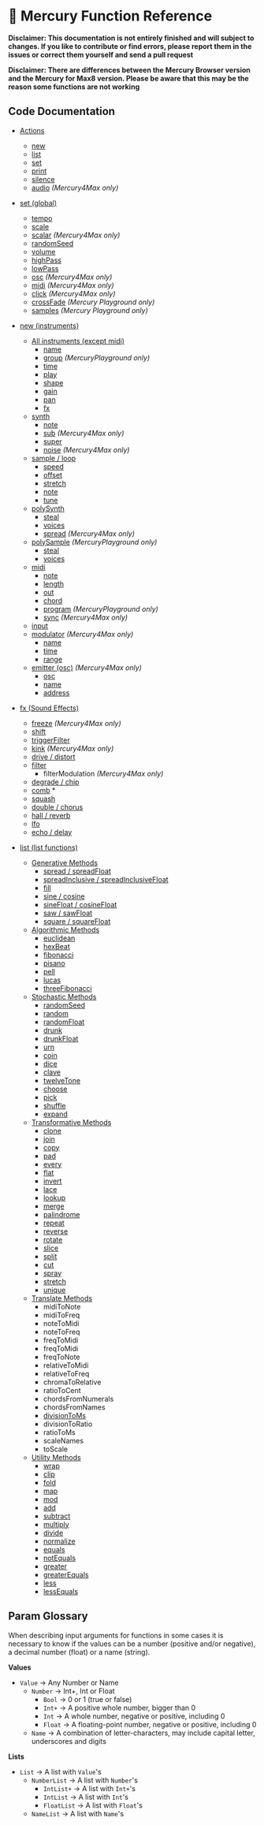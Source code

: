 # 📖 Mercury Function Reference

**Disclaimer: This documentation is not entirely finished and will subject to changes. If you like to contribute or find errors, please report them in the issues or correct them yourself and send a pull request**

**Disclaimer: There are differences between the Mercury Browser version and the Mercury for Max8 version. Please be aware that this may be the reason some functions are not working**

## Code Documentation

- [Actions](./00-general.md)
	- [new](./00-general.md#new)
	- [list](./00-general.md#list)
	- [set](./00-general.md#set)
	- [print](./00-general.md#print)
	- [silence](./00-general.md#silence)
	- [audio](./00-general.md#audio)  *(Mercury4Max only)*

- [set (global)](./01-global.md)
	- [tempo](./01-global.md#tempo)
	- [scale](./01-global.md#scale)
	- [scalar](./01-global.md#scalar)  *(Mercury4Max only)*
	- [randomSeed](./01-global.md#randomseed)
	- [volume](./01-global.md#volume)
	- [highPass](./01-global.md#highpass) 
	- [lowPass](./01-global.md#lowpass)
	- [osc](./01-global.md#osc)  *(Mercury4Max only)*
	- [midi](./01-global.md#midi-and-midiclock)  *(Mercury4Max only)*
	- [click](./01-global.md#click)  *(Mercury4Max only)*
	- [crossFade](./01-global.md#crossfade) *(Mercury Playground only)*
	- [samples](./01-global.md#samples) *(Mercury Playground only)*

- [new (instruments)](./02-instrument.md)
	- [All instruments (except midi)](./02-instrument.md#all-instruments)
		- [name](./02-instrument.md#name)
		- [group](./02-instrument.md#group) *(MercuryPlayground only)*
		- [time](./02-instrument.md#time)
		- [play](./02-instrument.md#play)
		- [shape](./02-instrument.md#shape)
		- [gain](./02-instrument.md#gain)
		- [pan](./02-instrument.md#pan)
		- [fx](./02-instrument.md#fx)
	- [synth](./02-instrument.md#synth)
		- [note](./02-instrument.md#note)
		<!-- - [useDetune](./02-instrument.md#usedetune) *removed* -->
		<!-- - [wave2](./02-instrument.md#wave2) -->
		- [sub](./02-instrument.md#sub) *(Mercury4Max only)*
		- [super](./02-instrument.md#super)
		- [noise](./02-instrument.md#noise) *(Mercury4Max only)*
	- [sample / loop](./02-instrument.md#sample-and-loop)
		- [speed](./02-instrument.md#speed)
		- [offset](./02-instrument.md#offset)
		<!-- - [useNote](./02-instrument.md#usenote) -->
		- [stretch](./02-instrument.md#stretch)
		- [note](./02-instrument.md#note-1)
		- [tune](./02-instrument.md#tune)
	- [polySynth](./02-instrument.md#polysynth)
		- [steal](./02-instrument.md#steal) 
		- [voices](./02-instrument.md#voices)
		- [spread](./02-instrument.md#spread) *(Mercury4Max only)*
	- [polySample](./02-instrument.md#polysample) *(MercuryPlayground only)*
		- [steal](./02-instrument.md#steal) 
		- [voices](./02-instrument.md#voices)
	- [midi](./02-instrument.md#midi)
		- [note](./02-instrument.md#note-2)
		- [length](./02-instrument.md#length)
		- [out](./02-instrument.md#out)
		- [chord](./02-instrument.md#chord)
		- [program](./02-instrument.md#program) *(MercuryPlayground only)*
		- [sync](./02-instrument.md#sync) *(Mercury4Max only)*
	- [input](./02-instrument.md#input)
	- [modulator](./02-instrument.md#modulator) *(Mercury4Max only)*
		- [name](./02-instrument.md#modulator-name)
		- [time](./02-instrument.md#modulator-time)
		- [range](./02-instrument.mdmodulator-range)
	- [emitter (osc)](./03-emitter.md) *(Mercury4Max only)*
		- [osc](./03-emitter.md#osc)
		- [name](./03-emitter.md#name)
		- [address](./03-emitter.md#address)

- [fx (Sound Effects)](./04-fx.md)
	- [freeze](./04-fx.md#freeze)  *(Mercury4Max only)*
	- [shift](./04-fx.md#shift)
	- [triggerFilter](./04-fx.md#envFilter)
	- [kink](./04-fx.md#kink)  *(Mercury4Max only)*
	- [drive / distort](./04-fx.md#distort)
	- [filter](./04-fx.md#filter) 
		- filterModulation *(Mercury4Max only)*
	- [degrade / chip](./04-fx.md#degrade)
	- [comb](./04-fx.md#comb) \*
	- [squash](./04-fx.md#squash)
	- [double / chorus](./04-fx.md#double--chorus)
	- [hall / reverb](./04-fx.md#reverb)
	- [lfo](./04-fx.md#lfo)
	- [echo / delay](./04-fx.md#delay)

- [list (list functions)](./05-ring.md)
	- [Generative Methods](./05-ring.md#generative-methods)
		- [spread / spreadFloat](./05-ring.md#spread-spreadfloat)
		- [spreadInclusive / spreadInclusiveFloat](./05-ring.md#spreadInclusive-spreadInclusiveFloat)
		- [fill](./05-ring.md#fill)
		- [sine / cosine](./05-ring.md#sine-cosine)
		- [sineFloat / cosineFloat](./05-ring.md#sineFloat-cosineFloat)
		- [saw / sawFloat](./05-ring.md#saw-sawFloat)
		- [square / squareFloat](./05-ring.md#square-squareFloat)
	- [Algorithmic Methods](./05-ring.md#algorithmic-methods)
		- [euclidean](./05-ring.md#euclidean)
		- [hexBeat](./05-ring.md#hexbeat)
		- [fibonacci](./05-ring.md#fibonacci)
		- [pisano](./05-ring.md#pisano)
		- [pell](./05-ring.md#pell)
		- [lucas](./05-ring.md#lucas)
		- [threeFibonacci](./05-ring.md#threefibonacci)
	- [Stochastic Methods](./05-ring.md#stochastic-methods)
		- [randomSeed](./05-ring.md#randomseed)
		- [random](./05-ring.md#random)
		- [randomFloat](./05-ring.md#randomfloat)
		- [drunk](./05-ring.md#drunk)
		- [drunkFloat](./05-ring.md#drunkfloat)
		- [urn](./05-ring.md#urn)
		- [coin](./05-ring.md#coin)
		- [dice](./05-ring.md#dice)
		- [clave](./05-ring.md#clave)
		- [twelveTone](./05-ring.md#twelvetone)
		- [choose](./05-ring.md#choose)
		- [pick](./05-ring.md#pick)
		- [shuffle](./05-ring.md#shuffle)
		- [expand](./05-ring.md#expand)
	- [Transformative Methods](./05-ring.md#transformative-methods)
		- [clone](./05-ring.md#clone)
		- [join](./05-ring.md#combine)
		- [copy](./05-ring.md#copy)
		- [pad](./05-ring.md#pad)
		- [every](./05-ring.md#every)
		- [flat](./05-ring.md#flat)
		- [invert](./05-ring.md#invert)
		- [lace](./05-ring.md#lace)
		- [lookup](./05-ring.md#lookup)
		- [merge](./05-ring.md#merge)
		- [palindrome](./05-ring.md#palindrome)
		- [repeat](./05-ring.md#repeat)
		- [reverse](./05-ring.md#reverse)
		- [rotate](./05-ring.md#rotate)
		- [slice](./05-ring.md#slice)
		- [split](./05-ring.md#split)
		- [cut](./05-ring.md#cut)
		- [spray](./05-ring.md#spray)
		- [stretch](./05-ring.md#stretch)
		- [unique](./05-ring.md#unique)
	- [Translate Methods](./05-ring.md#translate-methods)
		- midiToNote
		- midiToFreq
		- noteToMidi
		- noteToFreq
		- freqToMidi
		- freqToMidi
		- freqToNote
		- relativeToMidi
		- relativeToFreq
		- chromaToRelative 
		- ratioToCent
		- chordsFromNumerals
		- chordsFromNames
		- [divisionToMs](./05-ring.md#divisiontoms)
		- divisionToRatio
		- ratioToMs
		- scaleNames
		- toScale
	- [Utility Methods](./05-ring.md#utility-methods)
		- [wrap](./05-ring.md#wrap)
		- [clip](./05-ring.md#clip)
		- [fold](./05-ring.md#fold)
		- [map](./05-ring.md#map)
		- [mod](./05-ring.md#mod)
		- [add](./05-ring.md#add)
		- [subtract](./05-ring.md#subtract)
		- [multiply](./05-ring.md#multiply)
		- [divide](./05-ring.md#divide)
		- [normalize](./05-ring.md#normalize)
		- [equals](./05-ring.md#equals)
		- [notEquals](./05-ring.md#notequals)
		- [greater](./05-ring.md#greater)
		- [greaterEquals](./05-ring.md#greaterequals)
		- [less](./05-ring.md#less)
		- [lessEquals](./05-ring.md#lessequals)

## Param Glossary

When describing input arguments for functions in some cases it is necessary to know if the values can be a number (positive and/or negative), a decimal number (float) or a name (string).

**Values**

- `Value` -> Any Number or Name
	- `Number` -> Int+, Int or Float
		- `Bool` -> 0 or 1 (true or false)
		- `Int+` -> A positive whole number, bigger than 0
		- `Int` -> A whole number, negative or positive, including 0
		- `Float` -> A floating-point number, negative or positive, including 0
	- `Name` -> A combination of letter-characters, may include capital letter, underscores and digits

**Lists**

- `List` -> A list with `Value`'s
	- `NumberList` -> A list with `Number`'s
		- `IntList+` -> A list with `Int+`'s
		- `IntList` -> A list with `Int`'s
		- `FloatList` -> A list with `Float`'s
	- `NameList` -> A list with `Name`'s
